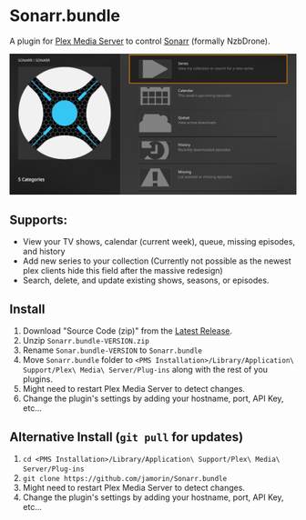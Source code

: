# Sonarr.bundle

A plugin for [Plex Media Server](https://plex.tv/) to control [Sonarr](https://sonarr.tv/) (formally NzbDrone).

![Screenshot](screenshot.png)

## Supports:
- View your TV shows, calendar (current week), queue, missing episodes, and history
- Add new series to your collection (Currently not possible as the newest plex clients hide this field after the massive redesign)
- Search, delete, and update existing shows, seasons, or episodes.

## Install
1. Download "Source Code (zip)" from the [Latest Release](https://github.com/jamorin/Sonarr.bundle/releases/latest).
2. Unzip `Sonarr.bundle-VERSION.zip`
3. Rename `Sonar.bundle-VERSION` to `Sonarr.bundle`
4. Move `Sonarr.bundle` folder to `<PMS Installation>/Library/Application\ Support/Plex\ Media\ Server/Plug-ins` along with the rest of you plugins.
5. Might need to restart Plex Media Server to detect changes.
6. Change the plugin's settings by adding your hostname, port, API Key, etc...

## Alternative Install (`git pull` for updates)
1. `cd <PMS Installation>/Library/Application\ Support/Plex\ Media\ Server/Plug-ins`
2. `git clone https://github.com/jamorin/Sonarr.bundle`
3. Might need to restart Plex Media Server to detect changes.
4. Change the plugin's settings by adding your hostname, port, API Key, etc...

